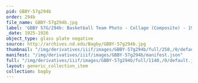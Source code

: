 ```yaml
---
pid: GBBY-57g294b
order: 294b
file_name: GBBY-57g294b.jpg
label: 'GBBY 57G/294b: Basketball Team Photo - Collage (Composite) - 1925-1926'
_date: 1925-1926
object_type: glass plate negative
source: http://archives.nd.edu/Bagby/GBBY-57g294b.jpg
thumbnail: "/img/derivatives/iiif/images/GBBY-57g294b/full/250,/0/default.jpg"
manifest: "/img/derivatives/iiif/images/GBBY-57g294b/manifest.json"
full: "/img/derivatives/iiif/images/GBBY-57g294b/full/1140,/0/default.jpg"
layout: generic_collection_item
collection: bagby
---
```

